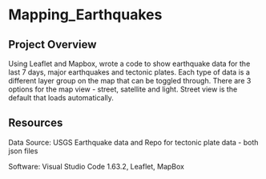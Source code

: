 # Mapping_Earthquakes

## Project Overview
Using Leaflet and Mapbox, wrote a code to show earthquake data for the last 7 days, major earthquakes and tectonic plates. Each type of data is a different layer group on the map that can be toggled through. There are 3 options for the map view - street, satellite and light. Street view is the default that loads automatically. 

## Resources
Data Source: USGS Earthquake data and Repo for tectonic plate data - both json files

Software: Visual Studio Code 1.63.2, Leaflet, MapBox
